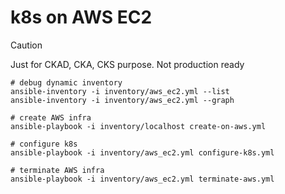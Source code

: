 # k8s on AWS EC2

> [!CAUTION]
> Just for CKAD, CKA, CKS purpose. Not production ready

    # debug dynamic inventory
    ansible-inventory -i inventory/aws_ec2.yml --list
    ansible-inventory -i inventory/aws_ec2.yml --graph

    # create AWS infra
    ansible-playbook -i inventory/localhost create-on-aws.yml

    # configure k8s
    ansible-playbook -i inventory/aws_ec2.yml configure-k8s.yml

    # terminate AWS infra
    ansible-playbook -i inventory/aws_ec2.yml terminate-aws.yml

